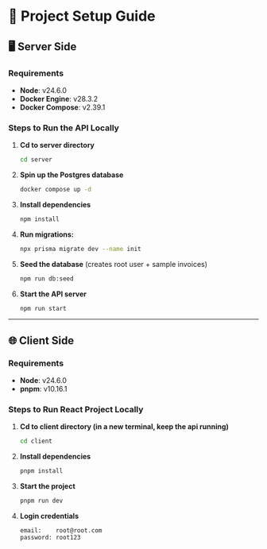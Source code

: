 # 🚀 Project Setup Guide

## 🖥️ Server Side

### Requirements

- **Node**: v24.6.0
- **Docker Engine**: v28.3.2
- **Docker Compose**: v2.39.1

### Steps to Run the API Locally

1. **Cd to server directory**

   ```bash
   cd server
   ```

2. **Spin up the Postgres database**

   ```bash
   docker compose up -d
   ```

3. **Install dependencies**

   ```bash
   npm install
   ```

4. **Run migrations:**

   ```bash
   npx prisma migrate dev --name init
   ```

5. **Seed the database** (creates root user + sample invoices)

   ```bash
   npm run db:seed
   ```

6. **Start the API server**

   ```bash
   npm run start
   ```

---

## 🌐 Client Side

### Requirements

- **Node**: v24.6.0
- **pnpm**: v10.16.1

### Steps to Run React Project Locally

1. **Cd to client directory (in a new terminal, keep the api running)**

   ```bash
   cd client
   ```

2. **Install dependencies**

   ```bash
   pnpm install
   ```

3. **Start the project**

   ```bash
   pnpm run dev
   ```

4. **Login credentials**

   ```text
   email:    root@root.com
   password: root123
   ```
